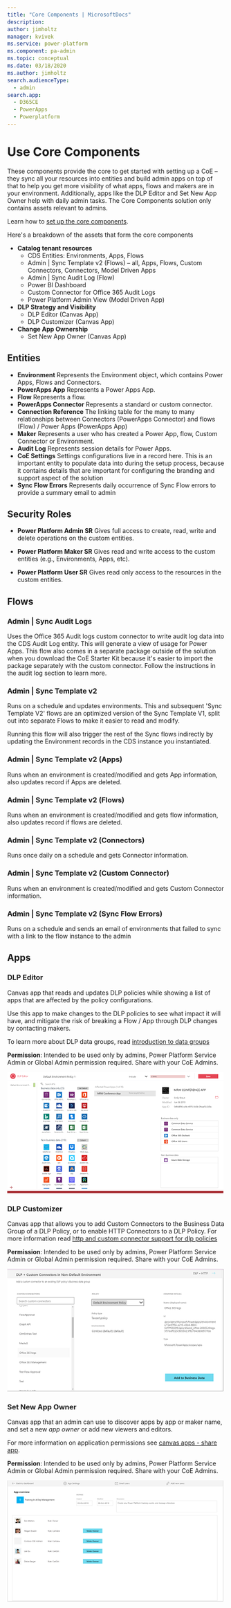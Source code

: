 ```yaml
---
title: "Core Components | MicrosoftDocs"
description: 
author: jimholtz
manager: kvivek
ms.service: power-platform
ms.component: pa-admin
ms.topic: conceptual
ms.date: 03/18/2020
ms.author: jimholtz
search.audienceType: 
  - admin
search.app: 
  - D365CE
  - PowerApps
  - Powerplatform
---
```

# Use Core Components

These components provide the core to get started with setting up a CoE – they sync all your resources into entities and build admin apps on top of that to help you get more visibility of what apps, flows and makers are in your environment. Additionally, apps like the DLP Editor and Set New App Owner help with daily admin tasks.  The Core Components solution only contains assets relevant to admins.

Learn how to [set up the core components](setup-core-components.md).

Here's a breakdown of the assets that form the core components

- **Catalog tenant resources**
  - CDS Entities: Environments, Apps, Flows
  - Admin | Sync Template v2 (Flows) – all, Apps, Flows, Custom Connectors, Connectors, Model Driven Apps
  - Admin | Sync Audit Log (Flow)
  - Power BI Dashboard
  - Custom Connector for Office 365 Audit Logs
  - Power Platform Admin View (Model Driven App)
- **DLP Strategy and Visibility**
  - DLP Editor (Canvas App)
  - DLP Customizer (Canvas App)
- **Change App Ownership**
  - Set New App Owner (Canvas App)

## Entities

- **Environment**
Represents the Environment object, which contains Power Apps, Flows and Connectors.
- **PowerApps App**
Represents a Power Apps App.
- **Flow** Represents a flow.
- **PowerApps Connector** Represents a standard or custom connector.
- **Connection Reference** The linking table for the many to many relationships between Connectors (PowerApps Connector) and flows (Flow) / Power Apps (PowerApps App)
- **Maker** Represents a user who has created a Power App, flow, Custom Connector or Environment.
- **Audit Log** Represents session details for Power Apps.
- **CoE Settings** Settings configurations live in a record here. This is an important entity to populate data into during the setup process, because it contains details that are important for configuring the branding and support aspect of the solution
- **Sync Flow Errors** Represents daily occurrence of Sync Flow errors to provide a summary email to admin

## Security Roles

- **Power Platform Admin SR** Gives full access to create, read, write and delete operations on the custom entities.

- **Power Platform Maker SR** Gives read and write access to the custom entities (e.g., Environments, Apps, etc).

- **Power Platform User SR**  Gives read only access to the resources in the custom entities.

## Flows

### Admin \| Sync Audit Logs

Uses the Office 365 Audit logs custom connector to write audit log data into the
CDS Audit Log entity. This will generate a view of usage for Power Apps. This
flow also comes in a separate package outside of the solution when you download
the CoE Starter Kit because it's easier to import the package separately with
the custom connector. Follow the instructions in the audit log section to learn
more.

### Admin \| Sync Template v2

Runs on a schedule and updates environments. This and subsequent 'Sync Template
V2' flows are an optimized version of the Sync Template V1, split out into
separate Flows to make it easier to read and modify.

Running this flow will also trigger the rest of the Sync flows indirectly by
updating the Environment records in the CDS instance you instantiated.

### Admin \| Sync Template v2 (Apps)

Runs when an environment is created/modified and gets App information, also
updates record if Apps are deleted.

### Admin \| Sync Template v2 (Flows)

Runs when an environment is created/modified and gets flow information, also
updates record if flows are deleted.

### Admin \| Sync Template v2 (Connectors)

Runs once daily on a schedule and gets Connector information.

### Admin \| Sync Template v2 (Custom Connector)

Runs when an environment is created/modified and gets Custom Connector
information.

### Admin \| Sync Template v2 (Sync Flow Errors)

Runs on a schedule and sends an email of environments that failed to sync with a
link to the flow instance to the admin

## Apps

### DLP Editor

Canvas app that reads and updates DLP policies while showing a list of apps that
are affected by the policy configurations.

Use this app to make changes to the DLP policies to see what impact it will
have, and mitigate the risk of breaking a Flow / App through DLP changes by
contacting makers.

To learn more about DLP data groups, read [introduction to data
groups](https://docs.microsoft.com/power-platform/admin/introduction-to-data-groups)

**Permission**: Intended to be used only by admins, Power Platform Service Admin
or Global Admin permission required. Share with your CoE Admins.

![DLP Editor](media/coedlp1.png)

### DLP Customizer

Canvas app that allows you to add Custom Connectors to the Business Data Group
of a DLP Policy, or to enable HTTP Connectors to a DLP Policy. For more
information read [http and custom connector support for dlp
policies](https://docs.microsoft.com/business-applications-release-notes/october18/microsoft-flow/http-and-custom-connector-support-for-dlp-policies)

**Permission**: Intended to be used only by admins, Power Platform Service Admin
or Global Admin permission required. Share with your CoE Admins.

![DLP Customizer](media/coedlp2.png)

### Set New App Owner

Canvas app that an admin can use to discover apps by app or maker name, and set
a new *app owner* or add new viewers and editors.

For more information on application permissions see [canvas apps - share
app](https://docs.microsoft.com/powerapps/maker/canvas-apps/share-app).

**Permission**: Intended to be used only by admins, Power Platform Service Admin
or Global Admin permission required. Share with your CoE Admins.

![Set New App Owner](media/coeowner1.png)

